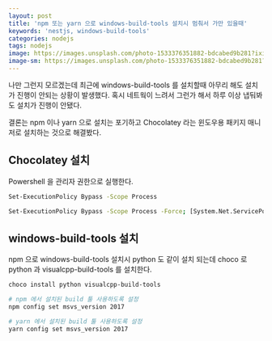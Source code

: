 ```yaml
---
layout: post
title: 'npm 또는 yarn 으로 windows-build-tools 설치시 멈춰서 가만 있을때'
keywords: 'nestjs, windows-build-tools'
categories: nodejs
tags: nodejs
image: https://images.unsplash.com/photo-1533376351882-bdcabed9b281?ixid=MXwxMjA3fDB8MHxwaG90by1wYWdlfHx8fGVufDB8fHw%3D&ixlib=rb-1.2.1&auto=format&fit=crop&w=1650&q=80
image-sm: https://images.unsplash.com/photo-1533376351882-bdcabed9b281?ixid=MXwxMjA3fDB8MHxwaG90by1wYWdlfHx8fGVufDB8fHw%3D&ixlib=rb-1.2.1&auto=format&fit=crop&w=1650&q=80
---
```


나만 그런지 모르겠는데 최근에 windows-build-tools 를 설치할때 아무리 해도 설치가 진행이 안되는 상황이 발생했다. 혹시 네트웍이 느려서 그런가 해서 하루 이상 냅둬봐도 설치가 진행이 안됐다.

결론는 npm 이나 yarn 으로 설치는 포기하고 Chocolatey 라는 윈도우용 패키지 매니저로 설치하는 것으로 해결봤다.

## Chocolatey 설치

Powershell 을 관리자 권한으로 실행한다.

```bash
Set-ExecutionPolicy Bypass -Scope Process

Set-ExecutionPolicy Bypass -Scope Process -Force; [System.Net.ServicePointManager]::SecurityProtocol = [System.Net.ServicePointManager]::SecurityProtocol -bor 3072; iex ((New-Object System.Net.WebClient).DownloadString('https://chocolatey.org/install.ps1'))
```

## windows-build-tools 설치

npm 으로 windows-build-tools 설치시 python 도 같이 설치 되는데 choco 로 python 과 visualcpp-build-tools 를 설치한다.

```bash
choco install python visualcpp-build-tools

# npm 에서 설치된 build 툴 사용하도록 설정
npm config set msvs_version 2017

# yarn 에서 설치된 build 툴 사용하도록 설정
yarn config set msvs_version 2017
```
